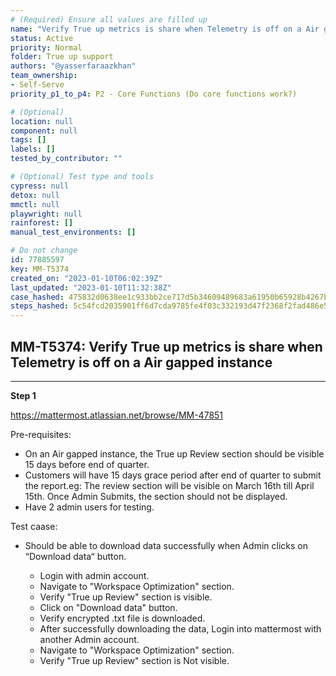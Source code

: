 ```yaml
---
# (Required) Ensure all values are filled up
name: "Verify True up metrics is share when Telemetry is off on a Air gapped instance"
status: Active
priority: Normal
folder: True up support
authors: "@yasserfaraazkhan"
team_ownership: 
- Self-Serve
priority_p1_to_p4: P2 - Core Functions (Do core functions work?)

# (Optional)
location: null
component: null
tags: []
labels: []
tested_by_contributor: ""

# (Optional) Test type and tools
cypress: null
detox: null
mmctl: null
playwright: null
rainforest: []
manual_test_environments: []

# Do not change
id: 77885597
key: MM-T5374
created_on: "2023-01-10T06:02:39Z"
last_updated: "2023-01-10T11:32:38Z"
case_hashed: 475832d0638ee1c933bb2ce717d5b34609489683a61950b65928b4267b93fc09d9020ac3bda58f69b767541efbd1b4da
steps_hashed: 5c54fcd2035901ff6d7cda9785fe4f03c332193d47f2368f2fad486e5251240e135cc3b797ddc5fa16b25676c2b32437
---
```


<!-- (Auto-generated) Based on frontmatter's "key" and "name" -->

## MM-T5374: Verify True up metrics is share when Telemetry is off on a Air gapped instance

---

**Step 1**

<https://mattermost.atlassian.net/browse/MM-47851>

Pre-requisites:

- On an Air gapped instance, the True up Review section should be visible 15 days before end of quarter.
- Customers will have 15 days grace period after end of quarter to submit the report.eg: The review section will be visible on March 16th till April 15th. Once Admin Submits, the section should not be displayed.
- Have 2 admin users for testing.

Test caase:

- Should be able to download data successfully when Admin clicks on “Download data“ button.

  - Login with admin account.
  - Navigate to "Workspace Optimization" section.
  - Verify "True up Review" section is visible.
  - Click on "Download data" button.
  - Verify encrypted .txt file is downloaded.
  - After successfully downloading the data, Login into mattermost with another Admin account.
  - Navigate to "Workspace Optimization" section.
  - Verify "True up Review" section is Not visible.

